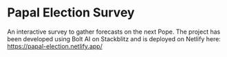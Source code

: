# Papal Election Survey
An interactive survey to gather forecasts on the next Pope.
The project has been developed using Bolt AI on Stackblitz and is deployed on Netlify here: https://papal-election.netlify.app/
